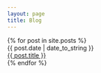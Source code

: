 ```yaml
---
layout: page
title: Blog
---
```


<div class="post-list">
  {% for post in site.posts %}
    <div class="post-list-item">
      <div class="post-list-date">{{ post.date | date_to_string }}</div>
      <a href="{{ post.url }}">
        {{ post.title }}
      </a>
    </div>
  {% endfor %}
</div>
